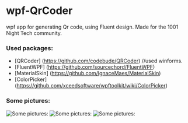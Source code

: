 # wpf-QrCoder
wpf app for generating Qr code, using Fluent design.
Made for the 1001 Night Tech community.

### Used packages:
 * [QRCoder] (https://github.com/codebude/QRCoder)  //used winforms.
 * [FluentWPF] (https://github.com/sourcechord/FluentWPF)
 * [MaterialSkin] (https://github.com/IgnaceMaes/MaterialSkin)
 * [ColorPicker] (https://github.com/xceedsoftware/wpftoolkit/wiki/ColorPicker)

### Some pictures:
![Some pictures:](https://i.imgur.com/PvCfVbO.jpg)
![Some pictures:](https://i.imgur.com/j2Wy7Nb.jpg)
![Some pictures:](https://i.imgur.com/iDhBQOr.jpg)
